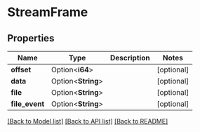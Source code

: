 # StreamFrame

## Properties

Name | Type | Description | Notes
------------ | ------------- | ------------- | -------------
**offset** | Option<**i64**> |  | [optional]
**data** | Option<**String**> |  | [optional]
**file** | Option<**String**> |  | [optional]
**file_event** | Option<**String**> |  | [optional]

[[Back to Model list]](../README.md#documentation-for-models) [[Back to API list]](../README.md#documentation-for-api-endpoints) [[Back to README]](../README.md)


